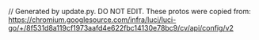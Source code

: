 // Generated by update.py. DO NOT EDIT.
These protos were copied from:
https://chromium.googlesource.com/infra/luci/luci-go/+/8f531d8a119cf1973aafd4e622fbc14130e78bc9/cv/api/config/v2
